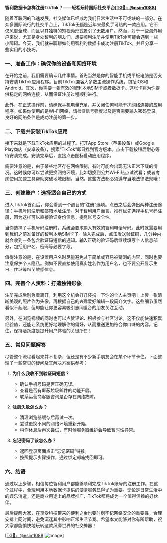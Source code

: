 **智利数据卡怎样注册TikTok？——轻松玩转国际社交平台[[TG💪+ @esim1088](https://t.me/s/esim1088)]**

随着互联网的飞速发展，社交媒体已经成为我们日常生活中不可或缺的一部分。在众多国际流行的社交平台上，TikTok无疑是近年来最炙手可热的一款应用。它不仅风靡全球，而且以其独特的短视频形式吸引了无数用户。然而，对于一些海外用户来说，尤其是身处智利的朋友们，想要顺利注册并使用TikTok可能会遇到一些小障碍。今天，我们就来聊聊如何用智利的数据卡成功注册TikTok，并且分享一些实用的小技巧。

### 一、准备工作：确保你的设备和网络环境

在开始之前，我们需要确认几件事情。首先当然是你的智能手机或平板电脑是否支持安装TikTok应用程序。目前TikTok兼容大多数主流操作系统，包括iOS和Android。其次，你需要一张有效的智利本地SIM卡或者数据卡。这张卡将为你提供稳定的网络连接，从而保证注册过程顺利进行。

此外，在正式操作前，请确保手机电量充足，并关闭任何可能干扰网络连接的应用程序。如果你使用的是Wi-Fi网络，请检查信号强度以及是否需要输入密码登录。良好的网络条件是成功注册的第一步。

### 二、下载并安装TikTok应用

接下来就是下载TikTok应用的过程了。打开App Store（苹果设备）或Google Play商店（安卓设备），搜索“TikTok”即可找到官方版本。点击下载按钮后耐心等待安装完成。安装完毕后，直接点击图标启动应用程序。

需要注意的是，由于某些地区存在网络限制，有时可能会出现无法正常下载的情况。这时候你可以尝试更换网络环境，比如切换到公共Wi-Fi热点试试看；或者考虑使用加速工具帮助突破地域限制。当然，这些方法都必须遵守当地法律法规哦！

### 三、创建账户：选择适合自己的方式

进入TikTok首页后，你会看到一个醒目的“注册”选项。点击之后会弹出两种注册途径：手机号码注册和邮箱地址注册。对于智利用户而言，推荐优先选择手机号码注册，因为这样可以直接验证身份信息，提高账号安全性。

当你选择了手机号码注册时，系统会要求输入有效的智利电话号码。此时就需要用到我们之前准备好的智利本地SIM卡了。输入完成后，点击发送验证码，几分钟内就会收到一条包含验证码短信的通知。输入正确的验证码后继续填写个人信息部分，包括用户名、密码等必要字段。

值得注意的是，在设置用户名时尽量避免过于简单或容易被猜测的内容，同时也要注意保护个人隐私。例如不要直接使用真实姓名作为用户名，也不要公开显示生日、住址等相关敏感信息。

### 四、完善个人资料：打造独特形象

注册完成后别急着离开，利用这个机会好好装扮一下你的个人主页吧！上传一张清晰美观的照片作为头像，再根据自己的兴趣爱好编辑一段简介文字。这些细节虽然看似不起眼，但却能让你更容易吸引志同道合的朋友关注互动。

另外，在浏览视频的同时也可以点赞评论，积极参与社区讨论。这不仅能快速积累经验值，还能让系统更好地理解你的偏好，从而推送更加符合你口味的内容。记住，保持活跃度是提升用户体验的关键所在！

### 五、常见问题解答

尽管整个流程看起来并不复杂，但还是有不少新手朋友会在某个环节卡住。下面整理了一些常见的疑问及其解决方案供参考：

1. **为什么我收不到验证码短信？**
   - 确认手机号码是否正确无误。
   - 查看是否有屏蔽垃圾邮件的功能开启。
   - 联系运营商客服咨询是否存在网络故障。

2. **注册失败怎么办？**
   - 清理浏览器缓存后再试一次。
   - 尝试更换不同的网络环境重新开始。
   - 稍作休息后再次尝试，有时候服务器维护会导致暂时性异常。

3. **忘记密码了该怎么办？**
   - 返回登录页面点击“忘记密码”链接。
   - 按照提示步骤操作，通过绑定邮箱找回即可。

### 六、结语

通过以上步骤，相信每位智利用户都能够顺利完成TikTok账号的注册工作。在这个过程中，合理利用本地数据卡提供的便捷服务显得尤为重要。无论是日常生活中的娱乐消遣，还是商业用途上的品牌推广，TikTok都将成为一个值得信赖的好伙伴。

最后提醒大家，在享受科技带来的便利之余也要时刻牢记网络安全的重要性，合理安排上网时间，避免沉迷其中影响正常生活节奏。希望本文能够对你有所帮助，祝大家都能愉快地玩转这款风靡世界的社交神器！

[[TG💪+ @esim1088](https://t.me/s/esim1088) ![Image](https://i.postimg.cc/4NQfJmqS/Snipaste-2025-05-13-00-14-12.png)]